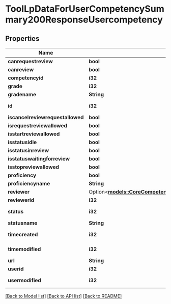 # ToolLpDataForUserCompetencySummary200ResponseUsercompetency

## Properties

Name | Type | Description | Notes
------------ | ------------- | ------------- | -------------
**canrequestreview** | **bool** | canrequestreview | 
**canreview** | **bool** | canreview | 
**competencyid** | **i32** | competencyid | 
**grade** | **i32** | grade | 
**gradename** | **String** | gradename | 
**id** | **i32** | id | [default to 0]
**iscancelreviewrequestallowed** | **bool** | iscancelreviewrequestallowed | 
**isrequestreviewallowed** | **bool** | isrequestreviewallowed | 
**isstartreviewallowed** | **bool** | isstartreviewallowed | 
**isstatusidle** | **bool** | isstatusidle | 
**isstatusinreview** | **bool** | isstatusinreview | 
**isstatuswaitingforreview** | **bool** | isstatuswaitingforreview | 
**isstopreviewallowed** | **bool** | isstopreviewallowed | 
**proficiency** | **bool** | proficiency | 
**proficiencyname** | **String** | proficiencyname | 
**reviewer** | Option<[**models::CoreCompetencyGradeCompetency200ResponseActionuser**](core_competency_grade_competency_200_response_actionuser.md)> |  | [optional]
**reviewerid** | **i32** | reviewerid | 
**status** | **i32** | status | [default to 0]
**statusname** | **String** | statusname | 
**timecreated** | **i32** | timecreated | [default to 0]
**timemodified** | **i32** | timemodified | [default to 0]
**url** | **String** | url | 
**userid** | **i32** | userid | 
**usermodified** | **i32** | usermodified | [default to 0]

[[Back to Model list]](../README.md#documentation-for-models) [[Back to API list]](../README.md#documentation-for-api-endpoints) [[Back to README]](../README.md)


